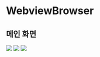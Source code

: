 # WebviewBrowser

## 메인 화면

![](https://cdn-images-1.medium.com/max/800/1*XZc7NlTLONADLqSfzGeUSw.png)
![](https://cdn-images-1.medium.com/max/1000/1*5cUZF2EG3EIl6fRv8dJkcQ.png)
![](https://cdn-images-1.medium.com/max/800/1*8fh1O6g0slZz6pynmOMykA.png)
